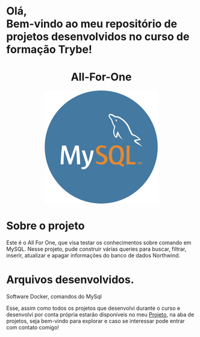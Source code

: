 <h1>Olá, <br/>
Bem-vindo ao meu repositório de projetos desenvolvidos no curso de formação Trybe!</h1>


<h1 align='center' id='Título-e-Imagem-de-capa'>All-For-One</h1>

<p align='center'>
<img src='./mysql.png' width="300" heigth="300"/>
</p>

<h1>Sobre o projeto</h1>

<p>Este é o All For One, que visa testar os conhecimentos sobre comando em MySQL. Nesse projeto, pude construir várias queries para buscar, filtrar, inserir, atualizar e apagar informações do banco de dados Northwind.</p>

<h1>Arquivos desenvolvidos.</h1>

<p>Software Docker, comandos do MySql</p>

<p>Esse, assim como todos os projetos que desenvolvi durante o curso e desenvolvi por conta própria estarão disponíveis no meu <a href="https://franciellem.vercel.app/" target="_blanck">Projeto</a>, na aba de projetos, seja bem-vindo para explorar e caso se interessar pode entrar com contato comigo!</p>
